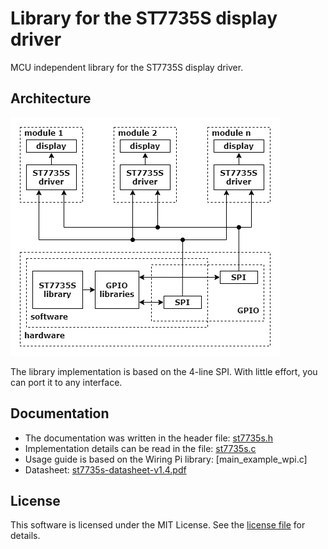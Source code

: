 # Library for the ST7735S display driver

MCU independent library for the ST7735S display driver.

## Architecture

![library architecture][architecture_image]

The library implementation is based on the 4-line SPI. With little effort, you can port it to any interface.

## Documentation

* The documentation was written in the header file: [st7735s.h][st7735s_h]
* Implementation details can be read in the file: [st7735s.c][st7735s_c]
* Usage guide is based on the Wiring Pi library: [main_example_wpi.c]
* Datasheet: [st7735s-datasheet-v1.4.pdf][datasheet_file]

## License

This software is licensed under the MIT License. See the [license file][license_file] for details.

[architecture_image]: documentation/notes/architecture/architecture.png
[datasheet_file]: documentation/datasheet/st7735s-datasheet-v1.4.pdf
[st7735s_h]: source/st7735s.h
[st7735s_c]: source/st7735s.c
[main_example_wpi_c]: source/main_example_wpi.c
[license_file]: license.txt
